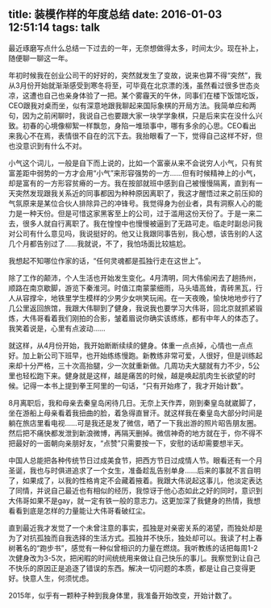 title: 装模作样的年度总结
date: 2016-01-03 12:51:14
tags: talk
---

最近琢磨写点什么总结一下过去的一年，无奈想做得太多，时间太少。现在补上，随便聊一聊这一年。

<!--more-->

年初时候我在创业公司干的好好的，突然就发生了变故，说来也算不得“突然”，我从3月份开始就渐渐感受到寒冬将至，可毕竟在北京漂的浅，虽然看过很多世态炎凉，这遭也自己也亲身体验了一把。某个雾霾天的午休，同事们在楼下饭馆吃饭，CEO跟我对桌而坐，似有深意地跟我聊起来国际象棋的开局方法。我简单应和两句，因为之前闲聊时，我说自己也要跟大家一块学学象棋，只是后来实在没什么兴致。初春的心境像柳絮一样飘忽，身陷一堆琐事中，哪有多余的心思。CEO看出来我心不在焉，表情很不自在的沉下去。我抬眼看了一下，觉得自己这样不好，但也没意识到有什么不对。

小气这个词儿，一般是自下而上说的，比如一个富豪从来不会说穷人小气，只有贫富差距中弱势的一方才会用“小气”来形容强势的一方……但有时候精神上的小气，却是富有的一方形容贫瘠的一方。我在按部就班中感到自己被慢慢隔离，直到有一天突然发现跟我关系近的同事都因为种种原因离职了，我这才醒悟过来之前压抑的气氛原来是某位合伙人排除异己的冲锋号。我觉得身为创业者，具有洞察人心的能力是一种天份。但是可惜这家黑客至上的公司，过于滥用这份天份了。于是一来二去，很多人就自行离职了。我在惶惶中也慢慢被逼到了无路可走。临走时副总问我对公司有什么意见吗，我说挺好的。他又让我跟同事告别，我心想，该告别的人这几个月都告别过了……我就说，不了，我怕场面比较尴尬。

我想起不知哪位作家的话，“任何灵魂都是孤独行走在这世上”。

除了工作的颠沛，个人生活也开始发生变化。4月清明，同大伟偷闲去了趟扬州，顺路在南京歇脚，游览下秦淮河。时值江南蒙蒙细雨，马头墙高耸，青砖黑瓦，行人从容撑伞，地铁里学生模样的少男少女哄笑玩闹。在一天夜晚，愉快地地步行了几公里返回旅馆，我跟大伟聊到了健身，我说我也要学习大伟哥，回北京就抓紧锻炼，大伟哥看着我们刚拍的合影，皱着眉说你确实该练练，都有中年人的体态了。我笑着说是，心里有点波动……

就这样，从4月份开始，我开始断断续续的健身。体重一点点掉，心情也一点点好。加上新公司下班早，也开始练练慢跑。新教练非常可爱，人很好，但是训练起来却十分严格，三十次高抬腿，少一次就重新做。几周功夫大腿就有力不少，5公里也轻松跑下来。健身就是这样，越是痛苦的时候，越是唤起肌肉生长欲望的时候。记得一本书上提到拳王阿里的一句话，“只有开始疼了，我才开始计数”。

8月离职后，我和母亲去秦皇岛闲待几日。无奈上天作弄，刚到秦皇岛就崴脚了，坐在游船上母亲看着我扭曲的脸，着急得直冒汗。就这样我在秦皇岛大部分时间是躺在旅店里看电视……可是我还是发了微信，晒了一下我出游的照片昭告朋友圈。然后把不痛快都发泄到新浪微博，再隔天删掉。微信神奇的地方就在于，你不得不把最好的一面朝向亲朋好友，“点赞”只需要按一下，安慰的话却需要想半天。

中国人总能把各种传统节日过成美食节，把西方节日过成情人节。眼看还有一个月圣诞，我也与时俱进追求了一个女生，准备趁乱告别单身……后来的事就不言自明了，如果成了，以我的性格肯定不会藏着掖着。我跟大伟说起这事儿，他淡定表达了同情，并说自己最近也有相似的经历，我惊讶于他心态如此之好的同时，意识到大伟哥如果不是gay，就一定有铁一般的意志力。这更加深了我健身的热情，我想看看到底是怎样的力量能让大伟哥看破红尘。

直到最近我才发觉了一个未曾注意的事实，孤独是对亲密关系的渴望，而独处却是为了对抗孤独而自我选择的生活方式。孤独并不快乐，独处却可以。我读了村上春树著名的“跑步书”，感觉有一种似曾相识的力量在燃烧。我听教练的话把每周1-2次健身改为3-5次，把闲暇的时间统统用来做让自己快乐的事儿。我察觉到让自己不快乐的原因正是追逐了错误的东西。解决一切问题的本质，都是让自己变得更好。快意人生，何须忧虑。

2015年，似乎有一颗种子种到我身体里，我准备开始改变，开始计数了。

